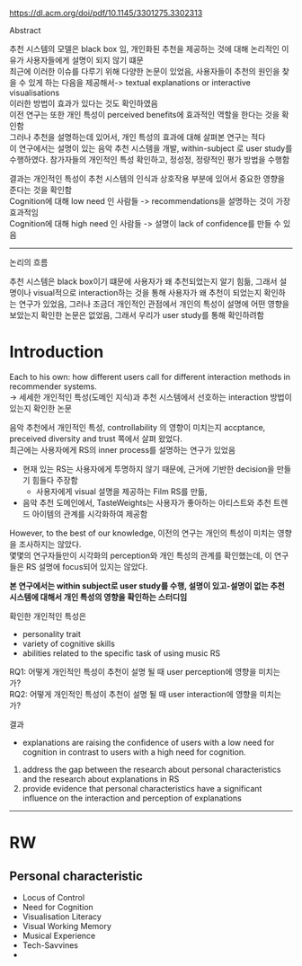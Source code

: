 
https://dl.acm.org/doi/pdf/10.1145/3301275.3302313

Abstract 

추천 시스템의 모델은 black box 임, 개인화된 추천을 제공하는 것에 대해 논리적인 이유가 사용자들에게 설명이 되지 않기 떄문    
최근에 이러한 이슈를 다루기 위해 다양한 논문이 있었음, 사용자들이 추천의 원인을 찾을 수 있게 하는 다음을 제공해서->  textual explanations or interactive visualisations         
이러한 방법이 효과가 있다는 것도 확인하였음    
이전 연구는 또한 개인 특성이 perceived benefits에 효과적인 역할을 한다는 것을 확인함     
그러나 추천을 설명하는데 있어서, 개인 특성의 효과에 대해 살펴본 연구는 적다     
이 연구에서는 설명이 있는 음악 추천 시스템을 개발, within-subject 로 user study를 수행하였다. 참가자들의 개인적인 특성 확인하고, 정성정, 정량적인 평가 방법을 수행함     

결과는 개인적인 특성이  추천 시스템의 인식과 상호작용 부분에 있어서 중요한 영향을 준다는 것을 확인함     
Cognition에 대해 low need 인 사람들 -> recommendations을 설명하는 것이 가장 효과적임     
Cognition에 대해 high need 인 사람들 -> 설명이 lack of confidence를 만들 수 있음    

----

논리의 흐름 

추천 시스템은 black box이기 떄문에 사용자가 왜 추천되었는지 알기 힘듦, 그래서 설명이나 visual적으로 interaction하는 것을 통해 사용자가 왜 추천이 되었는지 확인하는 연구가 있었음, 그러나 조금더 개인적인 관점에서 개인의 특성이 설명에 어떤 영향을 보았는지 확인한 논문은 없었음, 그래서 우리가 user study를 통해 확인하려함     

# Introduction

Each to his own: how different users call for different interaction methods in recommender systems.    
-> 세세한 개인적인 특성(도메인 지식)과 추천 시스템에서 선호하는 interaction 방법이 있는지 확인한 논문     

음악 추천에서 개인적인 특성, controllability 의 영향이 미치는지 accptance, preceived diversity and trust 쪽에서 살펴 왔었다.     
최근에는 사용자에게 RS의 inner process를 설명하는 연구가 있었음     
- 현재 있는 RS는 사용자에게 투명하지 않기 때문에, 근거에 기반한 decision을 만들기 힘들다 주장함
	- 사용자에게 visual 설명을 제공하는 Film RS를 만듦, 
- 음악 추천 도메인에서, TasteWeights는 사용자가 좋아하는 아티스트와 추천 트렌드 아이템의 관계를 시각화하여 제공함 

However, to the best of our knowledge, 이전의 연구는 개인의 특성이 미치는 영향을 조사하지는 않았다.     
몇몇의 연구자들만이 시각화의 perception와 개인 특성의 관계를 확인했는데, 이 연구들은 RS 설명에 focus되어 있지는 않았다.     

**본 연구에서는 within subject로  user study를 수행, 설명이 있고-설명이 없는 추천 시스템에 대해서 개인 특성의 영향을 확인하는 스터디임**     

확인한 개인적인 특성은 
- personality trait
- variety of cognitive skills
- abilities related to the specific task of using music RS

RQ1: 어떻게 개인적인 특성이 추천이 설명 될 때 user perception에 영향을 미치는 가?      
RQ2: 어떻게 개인적인 특성이 추천이 설명 될 때 user interaction에 영향을 미치는 가?      


결과      
- explanations are raising the confidence of users with a low need for cognition in contrast to users with a high need for cognition.

1. address the gap between the research about personal characteristics and the research about explanations in RS
2. provide evidence that personal characteristics have a significant influence on the interaction and perception of explanations

----
# RW

## Personal characteristic 

- Locus of Control
- Need for Cognition
- Visualisation Literacy
- Visual Working Memory
- Musical Experience
- Tech-Savvines
- 